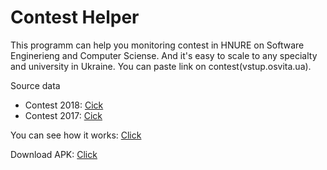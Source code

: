 # Сontest Helper
This programm can help you monitoring contest in HNURE on Software Enginerieng and Computer Sciense. And it's easy to scale to any specialty and university in Ukraine. You can paste link on contest(vstup.osvita.ua).

Source data
* Contest 2018: [Cick](https://vstup.osvita.ua/)
* Contest 2017: [Cick](https://abit-poisk.org.ua/rate2017)
 
 
You can see how it works: [Click](https://youtu.be/3z32idCypVs)

Download APK: [Click](https://drive.google.com/open?id=1XHm7cHdbk32j87hrkVOhIhGVyM97mLvH)
